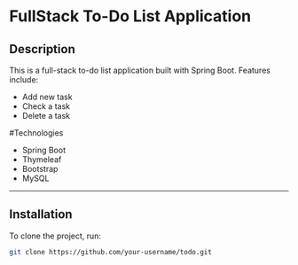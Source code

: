 # FullStack To-Do List Application

## Description  
This is a full-stack to-do list application built with Spring Boot.
Features include:
- Add new task
- Check a task
- Delete a task

#Technologies
- Spring Boot
- Thymeleaf
- Bootstrap
- MySQL

---

## Installation  
To clone the project, run:

```bash
git clone https://github.com/your-username/todo.git
